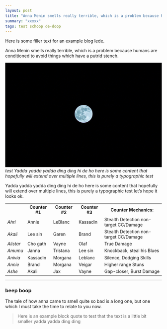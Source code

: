 ```yaml
---
layout: post
title: "Anna Menin smells really terrible, which is a problem because humans are conditioned to avoid things which have a putrid stench.  problem because humans are conditioned to avoid things which have a putrid stench."
summary: "xxxxx"
tags: test schoop de-doop
---
```


Here is some filler text for an example blog lede.

Anna Menin smells really terrible, which is a problem because humans are conditioned to avoid things which have a putrid stench.

![moon](/images/moon.jpg)
*test Yadda yadda yadda ding ding hi de ho here is some content that hopefully will extend over multiple lines, this is purely a typographic test*

Yadda yadda yadda ding ding hi de ho here is some content that hopefully will extend over multiple lines, this is purely a typographic test let’s hope it looks ok.

<div class="tableholder" markdown="0">
<table>
  <tr>
    <th></th>
    <th>Counter #1</th>
    <th>Counter #2</th>
    <th>Counter #3</th>
    <th>Counter Mechanics:</th>
  </tr>
  <tr>
    <td><em>Ahri</em></td>
    <td>Annie</td>
    <td>LeBlanc</td>
    <td>Kassadin</td>
    <td>Stealth Detection non-target CC/Damage</td>
  </tr>
  <tr>
    <td><em>Akali</em></td>
    <td>Lee sin</td>
    <td>Garen</td>
    <td>Brand</td>
    <td>Stealth Detection non-target CC/Damage</td>
  </tr>
  <tr>
    <td><em>Alistar</em></td>
    <td>Cho gath</td>
    <td>Vayne</td>
    <td>Olaf</td>
    <td>True Damage</td>
  </tr>
  <tr>
    <td><em>Amumu</em></td>
    <td>Janna</td>
    <td>Tristana</td>
    <td>Lee sin</td>
    <td>Knockback, steal his Blues</td>
  </tr>
  <tr>
    <td><em>Anivia</em></td>
    <td>Kassadin</td>
    <td>Morgana</td>
    <td>Leblanc</td>
    <td>Silence, Dodging Skills</td>
  </tr>
  <tr>
    <td><em>Annie</em></td>
    <td>Brand</td>
    <td>Morgana</td>
    <td>Veigar</td>
    <td>Higher range Stuns</td>
  </tr>
  <tr>
    <td><em>Ashe</em></td>
    <td>Akali</td>
    <td>Jax</td>
    <td>Vayne</td>
    <td>Gap-closer, Burst Damage</td>
  </tr>
</table>
</div>

----

### beep boop

The tale of how anna came to smell quite so bad is a long one, but one which I must take the time to relate to you now.

> Here is an example block quote to test that the text is a little bit smaller yadda yadda ding ding
